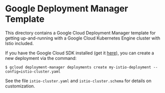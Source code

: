 # Google Deployment Manager Template

This directory contains a Google Cloud Deployment Manager template for getting
up-and-running with a Google Cloud Kubernetes Engine cluster with Istio
included.

If you have the Google Cloud SDK installed (get it [here](https://cloud.google.com/sdk/)), you can create a new deployment via the command:
```
$ gcloud deployment-manager deployments create my-istio-deployment --config=istio-cluster.yaml
```

See the file `istio-cluster.yaml` and `istio-cluster.schema` for details on customization.
